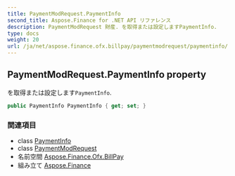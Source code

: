 ```yaml
---
title: PaymentModRequest.PaymentInfo
second_title: Aspose.Finance for .NET API リファレンス
description: PaymentModRequest 財産. を取得または設定しますPaymentInfo.
type: docs
weight: 20
url: /ja/net/aspose.finance.ofx.billpay/paymentmodrequest/paymentinfo/
---
```

## PaymentModRequest.PaymentInfo property

を取得または設定します`PaymentInfo`.

```csharp
public PaymentInfo PaymentInfo { get; set; }
```

### 関連項目

* class [PaymentInfo](../../paymentinfo/)
* class [PaymentModRequest](../)
* 名前空間 [Aspose.Finance.Ofx.BillPay](../../paymentmodrequest/)
* 組み立て [Aspose.Finance](../../../)


